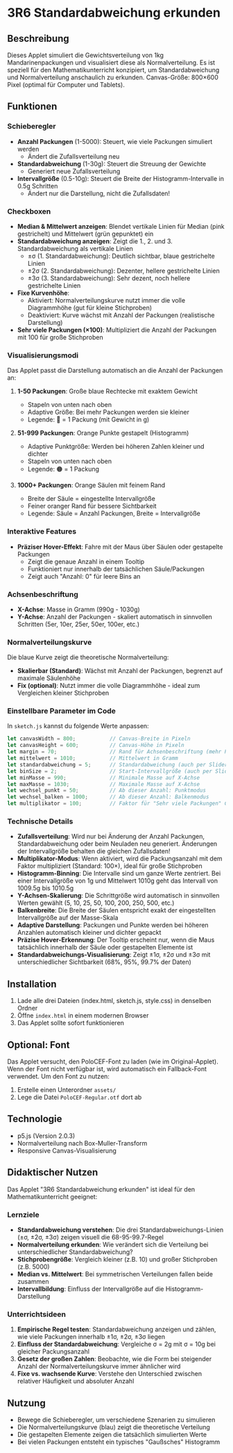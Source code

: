 # 3R6 Standardabweichung erkunden

## Beschreibung
Dieses Applet simuliert die Gewichtsverteilung von 1kg Mandarinenpackungen und visualisiert diese als Normalverteilung. Es ist speziell für den Mathematikunterricht konzipiert, um Standardabweichung und Normalverteilung anschaulich zu erkunden. Canvas-Größe: 800×600 Pixel (optimal für Computer und Tablets).

## Funktionen

### Schieberegler
- **Anzahl Packungen** (1-5000): Steuert, wie viele Packungen simuliert werden
  - Ändert die Zufallsverteilung neu
- **Standardabweichung** (1-30g): Steuert die Streuung der Gewichte
  - Generiert neue Zufallsverteilung
- **Intervallgröße** (0.5-10g): Steuert die Breite der Histogramm-Intervalle in 0.5g Schritten
  - Ändert nur die Darstellung, nicht die Zufallsdaten!

### Checkboxen
- **Median & Mittelwert anzeigen**: Blendet vertikale Linien für Median (pink gestrichelt) und Mittelwert (grün gepunktet) ein
- **Standardabweichung anzeigen**: Zeigt die 1., 2. und 3. Standardabweichung als vertikale Linien
  - ±σ (1. Standardabweichung): Deutlich sichtbar, blaue gestrichelte Linien
  - ±2σ (2. Standardabweichung): Dezenter, hellere gestrichelte Linien
  - ±3σ (3. Standardabweichung): Sehr dezent, noch hellere gestrichelte Linien
- **Fixe Kurvenhöhe**: 
  - Aktiviert: Normalverteilungskurve nutzt immer die volle Diagrammhöhe (gut für kleine Stichproben)
  - Deaktiviert: Kurve wächst mit Anzahl der Packungen (realistische Darstellung)
- **Sehr viele Packungen (×100)**: Multipliziert die Anzahl der Packungen mit 100 für große Stichproben

### Visualisierungsmodi
Das Applet passt die Darstellung automatisch an die Anzahl der Packungen an:

1. **1-50 Packungen**: Große blaue Rechtecke mit exaktem Gewicht
   - Stapeln von unten nach oben
   - Adaptive Größe: Bei mehr Packungen werden sie kleiner
   - Legende: 🔷 = 1 Packung (mit Gewicht in g)

2. **51-999 Packungen**: Orange Punkte gestapelt (Histogramm)
   - Adaptive Punktgröße: Werden bei höheren Zahlen kleiner und dichter
   - Stapeln von unten nach oben
   - Legende: 🟠 = 1 Packung

3. **1000+ Packungen**: Orange Säulen mit feinem Rand
   - Breite der Säule = eingestellte Intervallgröße
   - Feiner oranger Rand für bessere Sichtbarkeit
   - Legende: Säule = Anzahl Packungen, Breite = Intervallgröße

### Interaktive Features
- **Präziser Hover-Effekt**: Fahre mit der Maus über Säulen oder gestapelte Packungen
  - Zeigt die genaue Anzahl in einem Tooltip
  - Funktioniert nur innerhalb der tatsächlichen Säule/Packungen
  - Zeigt auch "Anzahl: 0" für leere Bins an

### Achsenbeschriftung
- **X-Achse**: Masse in Gramm (990g - 1030g)
- **Y-Achse**: Anzahl der Packungen - skaliert automatisch in sinnvollen Schritten (5er, 10er, 25er, 50er, 100er, etc.)

### Normalverteilungskurve
Die blaue Kurve zeigt die theoretische Normalverteilung:
- **Skalierbar (Standard)**: Wächst mit Anzahl der Packungen, begrenzt auf maximale Säulenhöhe
- **Fix (optional)**: Nutzt immer die volle Diagrammhöhe - ideal zum Vergleichen kleiner Stichproben

### Einstellbare Parameter im Code

In `sketch.js` kannst du folgende Werte anpassen:

```javascript
let canvasWidth = 800;           // Canvas-Breite in Pixeln
let canvasHeight = 600;          // Canvas-Höhe in Pixeln
let margin = 70;                 // Rand für Achsenbeschriftung (mehr Platz für Y-Achse)
let mittelwert = 1010;           // Mittelwert in Gramm
let standardabweichung = 5;      // Standardabweichung (auch per Slider)
let binSize = 2;                 // Start-Intervallgröße (auch per Slider: 0.5-10g)
let minMasse = 990;              // Minimale Masse auf X-Achse
let maxMasse = 1030;             // Maximale Masse auf X-Achse
let wechsel_punkt = 50;          // Ab dieser Anzahl: Punktmodus
let wechsel_balken = 1000;       // Ab dieser Anzahl: Balkenmodus
let multiplikator = 100;         // Faktor für "Sehr viele Packungen" Checkbox (änderbar im Code)
```

### Technische Details

- **Zufallsverteilung**: Wird nur bei Änderung der Anzahl Packungen, Standardabweichung oder beim Neuladen neu generiert. Änderungen der Intervallgröße behalten die gleichen Zufallsdaten!
- **Multiplikator-Modus**: Wenn aktiviert, wird die Packungsanzahl mit dem Faktor multipliziert (Standard: 100×), ideal für große Stichproben
- **Histogramm-Binning**: Die Intervalle sind um ganze Werte zentriert. Bei einer Intervallgröße von 1g und Mittelwert 1010g geht das Intervall von 1009.5g bis 1010.5g
- **Y-Achsen-Skalierung**: Die Schrittgröße wird automatisch in sinnvollen Werten gewählt (5, 10, 25, 50, 100, 200, 250, 500, etc.)
- **Balkenbreite**: Die Breite der Säulen entspricht exakt der eingestellten Intervallgröße auf der Masse-Skala
- **Adaptive Darstellung**: Packungen und Punkte werden bei höheren Anzahlen automatisch kleiner und dichter gepackt
- **Präzise Hover-Erkennung**: Der Tooltip erscheint nur, wenn die Maus tatsächlich innerhalb der Säule oder gestapelten Elemente ist
- **Standardabweichungs-Visualisierung**: Zeigt ±1σ, ±2σ und ±3σ mit unterschiedlicher Sichtbarkeit (68%, 95%, 99.7% der Daten)

## Installation

1. Lade alle drei Dateien (index.html, sketch.js, style.css) in denselben Ordner
2. Öffne `index.html` in einem modernen Browser
3. Das Applet sollte sofort funktionieren

## Optional: Font
Das Applet versucht, den PoloCEF-Font zu laden (wie im Original-Applet). Wenn der Font nicht verfügbar ist, wird automatisch ein Fallback-Font verwendet. Um den Font zu nutzen:

1. Erstelle einen Unterordner `assets/`
2. Lege die Datei `PoloCEF-Regular.otf` dort ab

## Technologie
- p5.js (Version 2.0.3)
- Normalverteilung nach Box-Muller-Transform
- Responsive Canvas-Visualisierung

## Didaktischer Nutzen

Das Applet "3R6 Standardabweichung erkunden" ist ideal für den Mathematikunterricht geeignet:

### Lernziele
- **Standardabweichung verstehen**: Die drei Standardabweichungs-Linien (±σ, ±2σ, ±3σ) zeigen visuell die 68-95-99.7-Regel
- **Normalverteilung erkunden**: Wie verändert sich die Verteilung bei unterschiedlicher Standardabweichung?
- **Stichprobengröße**: Vergleich kleiner (z.B. 10) und großer Stichproben (z.B. 5000)
- **Median vs. Mittelwert**: Bei symmetrischen Verteilungen fallen beide zusammen
- **Intervallbildung**: Einfluss der Intervallgröße auf die Histogramm-Darstellung

### Unterrichtsideen
1. **Empirische Regel testen**: Standardabweichung anzeigen und zählen, wie viele Packungen innerhalb ±1σ, ±2σ, ±3σ liegen
2. **Einfluss der Standardabweichung**: Vergleiche σ = 2g mit σ = 10g bei gleicher Packungsanzahl
3. **Gesetz der großen Zahlen**: Beobachte, wie die Form bei steigender Anzahl der Normalverteilungskurve immer ähnlicher wird
4. **Fixe vs. wachsende Kurve**: Verstehe den Unterschied zwischen relativer Häufigkeit und absoluter Anzahl

## Nutzung
- Bewege die Schieberegler, um verschiedene Szenarien zu simulieren
- Die Normalverteilungskurve (blau) zeigt die theoretische Verteilung
- Die gestapelten Elemente zeigen die tatsächlich simulierten Werte
- Bei vielen Packungen entsteht ein typisches "Gaußsches" Histogramm